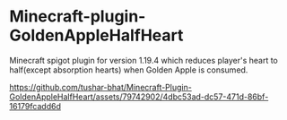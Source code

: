 # Minecraft-plugin-GoldenAppleHalfHeart

Minecraft spigot plugin for version 1.19.4 which reduces player's heart to half(except absorption hearts) when Golden Apple is consumed.


https://github.com/tushar-bhat/Minecraft-Plugin-GoldenAppleHalfHeart/assets/79742902/4dbc53ad-dc57-471d-86bf-16179fcadd6d

